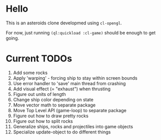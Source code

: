 # Hello #
  
This is an asteroids clone developmed using `cl-opengl`.

For now, just running `(ql:quickload :cl-game)` should be enough to get going.

# Current TODOs #

1) Add some rocks
2) Apply 'warping' - forcing ship to stay within screen bounds
3) Use error handler to 'save' main thread from crashing
4) Add visual effect (= "exhaust") when thrusting
5) Figure out units of length
6) Change ship color depending on state
7) Move vector math to separate package
8) Move Top Level API (game-loop) to separate package
9) Figure out how to draw pretty rocks
10) Figure out how to split rocks
11) Generalize ships, rocks and projectiles into game objects
12) Specialize update-object to do different things
